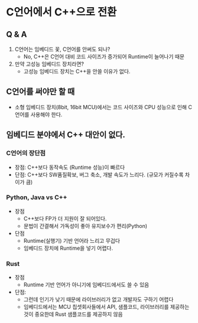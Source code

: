 # C언어에서 C++으로 전환

## Q & A
1. C언어는 임베디드 꽃, C언어를 안써도 되나?
    - No, C++은 C언어 대비 코드 사이즈가 증가되어 Runtime이 늘어나기 때문
2. 만약 고성능 임베디드 장치라면?
    - 고성능 임베디드 장치는 C++을 안쓸 이유가 없다.

## C언어를 써야만 할 때
- 소형 임베디드 장치(8bit, 16bit MCU)에서는 코드 사이즈와 CPU 성능으로 인해 C언어를 사용해야 한다.

## 임베디드 분야에서 C++ 대안이 없다.
### C언어의 장단점
- 장점: C++보다 동작속도 (Runtime 성능)이 빠르다
- 단점: C++보다 SW품질확보, 버그 축소, 개발 속도가 느리다. (규모가 커질수록 차이가 큼)

### Python, Java vs C++
- 장점
    - C++보다 FP가 더 지원이 잘 되어있다.
    - 문법이 간결해서 가독성이 좋아 유지보수가 편리(Python)
- 단점
    - Runtime(실행기) 기반 언어라 느리고 무겁다
    - 임베디드 장치에 Runtime을 넣기 어렵다.

### Rust
- 장점
    - Runtime 기반 언어가 아니기에 임베디드에서도 쓸 수 있음
- 단점:
    - 그런데 인기가 낮기 때문에 라이브러리가 없고 개발자도 구하기 어렵다
    - 임베디드에서는 MCU 칩셋회사들에서 API, 샘플코드, 라이브러리를 제공하는 것이 중요한데 Rust 샘플코드를 제공하지 않음
